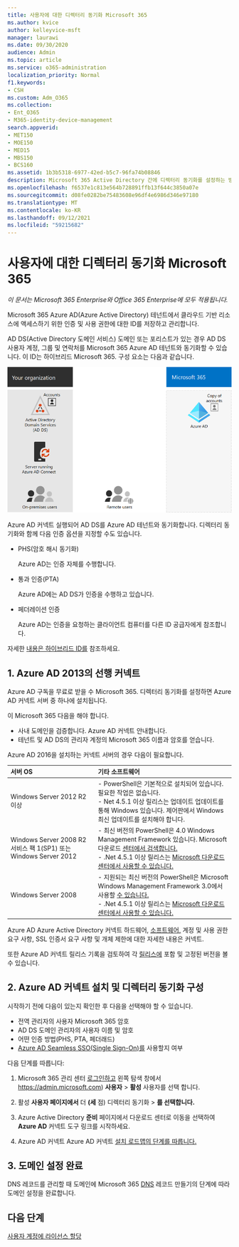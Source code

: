 ```yaml
---
title: 사용자에 대한 디렉터리 동기화 Microsoft 365
ms.author: kvice
author: kelleyvice-msft
manager: laurawi
ms.date: 09/30/2020
audience: Admin
ms.topic: article
ms.service: o365-administration
localization_priority: Normal
f1.keywords:
- CSH
ms.custom: Adm_O365
ms.collection:
- Ent_O365
- M365-identity-device-management
search.appverid:
- MET150
- MOE150
- MED15
- MBS150
- BCS160
ms.assetid: 1b3b5318-6977-42ed-b5c7-96fa74b08846
description: Microsoft 365 Active Directory 간에 디렉터리 동기화를 설정하는 방법을 알아보십시오.
ms.openlocfilehash: f6537e1c813e564b728891ffb13f644c3850a07e
ms.sourcegitcommit: d08fe0282be75483608e96df4e6986d346e97180
ms.translationtype: MT
ms.contentlocale: ko-KR
ms.lasthandoff: 09/12/2021
ms.locfileid: "59215682"
---
```

# <a name="set-up-directory-synchronization-for-microsoft-365"></a>사용자에 대한 디렉터리 동기화 Microsoft 365

*이 문서는 Microsoft 365 Enterprise와 Office 365 Enterprise에 모두 적용됩니다.*

Microsoft 365 Azure AD(Azure Active Directory) 테넌트에서 클라우드 기반 리소스에 액세스하기 위한 인증 및 사용 권한에 대한 ID를 저장하고 관리합니다. 

AD DS(Active Directory 도메인 서비스) 도메인 또는 포리스트가 있는 경우 AD DS 사용자 계정, 그룹 및 연락처를 Microsoft 365 Azure AD 테넌트와 동기화할 수 있습니다. 이 ID는 하이브리드 Microsoft 365. 구성 요소는 다음과 같습니다.

![사용자에 대한 디렉터리 동기화 구성 Microsoft 365.](../media/about-microsoft-365-identity/hybrid-identity.png)

Azure AD 커넥트 실행되어 AD DS를 Azure AD 테넌트와 동기화합니다. 디렉터리 동기화와 함께 다음 인증 옵션을 지정할 수도 있습니다.

- PHS(암호 해시 동기화)

  Azure AD는 인증 자체를 수행합니다.

- 통과 인증(PTA)

  Azure AD에는 AD DS가 인증을 수행하고 있습니다.

- 페더레이션 인증

  Azure AD는 인증을 요청하는 클라이언트 컴퓨터를 다른 ID 공급자에게 참조합니다.

자세한 [내용은 하이브리드 ID를](plan-for-directory-synchronization.md) 참조하세요.
  
## <a name="1-review-prerequisites-for-azure-ad-connect"></a>1. Azure AD 2013의 선행 커넥트

Azure AD 구독을 무료로 받을 수 Microsoft 365. 디렉터리 동기화를 설정하면 Azure AD 커넥트 서버 중 하나에 설치됩니다.
  
이 Microsoft 365 다음을 해야 합니다.
  
- 사내 도메인을 검증합니다. Azure AD 커넥트 안내합니다.
- 테넌트 및 AD DS의 관리자 계정의 Microsoft 365 이름과 암호를 얻습니다.

Azure AD 2016을 설치하는 커넥트 서버의 경우 다음이 필요합니다.
  
|**서버 OS**|**기타 소프트웨어**|
|:-----|:-----|
|Windows Server 2012 R2 이상 | - PowerShell은 기본적으로 설치되어 있습니다. 필요한 작업은 없습니다.  <br> - Net 4.5.1 이상 릴리스는 업데이트 업데이트를 통해 Windows 있습니다. 제어판에서 Windows 최신 업데이트를 설치해야 합니다. |
|Windows Server 2008 R2 서비스 팩 1(SP1) 또는 Windows Server 2012 | - 최신 버전의 PowerShell은 4.0 Windows Management Framework 있습니다. Microsoft 다운로드 [센터에서 검색합니다.](https://go.microsoft.com/fwlink/p/?LinkId=717996)  <br> - .Net 4.5.1 이상 릴리스는 [Microsoft 다운로드 센터에서 사용할 수 있습니다.](https://go.microsoft.com/fwlink/p/?LinkId=717996) |
|Windows Server 2008 | - 지원되는 최신 버전의 PowerShell은 Microsoft Windows Management Framework 3.0에서 사용할 [수 있습니다.](https://go.microsoft.com/fwlink/p/?LinkId=717996)  <br> - .Net 4.5.1 이상 릴리스는 [Microsoft 다운로드 센터에서 사용할 수 있습니다.](https://go.microsoft.com/fwlink/p/?LinkId=717996) |

Azure AD Azure Active Directory 커넥트 하드웨어, [소프트웨어,](/azure/active-directory/hybrid/how-to-connect-install-prerequisites) 계정 및 사용 권한 요구 사항, SSL 인증서 요구 사항 및 개체 제한에 대한 자세한 내용은 커넥트.
  
또한 Azure AD 커넥트 릴리스 기록을 검토하여 각 [릴리스에](/azure/active-directory/hybrid/reference-connect-version-history) 포함 및 고정된 버전을 볼 수 있습니다.

## <a name="2-install-azure-ad-connect-and-configure-directory-synchronization"></a>2. Azure AD 커넥트 설치 및 디렉터리 동기화 구성

시작하기 전에 다음이 있는지 확인한 후 다음을 선택해야 할 수 있습니다.

- 전역 관리자의 사용자 Microsoft 365 암호
- AD DS 도메인 관리자의 사용자 이름 및 암호
- 어떤 인증 방법(PHS, PTA, 페더래드)
- [Azure AD Seamless SSO(Single Sign-On)를](/azure/active-directory/hybrid/how-to-connect-sso) 사용할지 여부

다음 단계를 따릅니다:

1. Microsoft 365 관리 센터 [로그인하고](https://admin.microsoft.com) 왼쪽 탐색 창에서 https://admin.microsoft.com) **사용자** \> **활성** 사용자를 선택 합니다.
2. 활성 **사용자 페이지에서** 더 **(세** 점) 디렉터리 동기화 \> **를 선택합니다.**
  
3. Azure Active Directory **준비** 페이지에서 다운로드 센터로 이동을 선택하여 **Azure AD** 커넥트 도구 링크를 시작하세요. 
4. Azure AD 커넥트 Azure AD 커넥트 [설치 로드맵의 단계를 따릅니다.](/azure/active-directory/hybrid/how-to-connect-install-roadmap)

## <a name="3-finish-setting-up-domains"></a>3. 도메인 설정 완료

DNS 레코드를 관리할 때 도메인에 Microsoft 365 [DNS](/office365/admin/get-help-with-domains/create-dns-records-at-any-dns-hosting-provider) 레코드 만들기의 단계에 따라 도메인 설정을 완료합니다.

## <a name="next-step"></a>다음 단계

[사용자 계정에 라이선스 할당](assign-licenses-to-user-accounts.md)